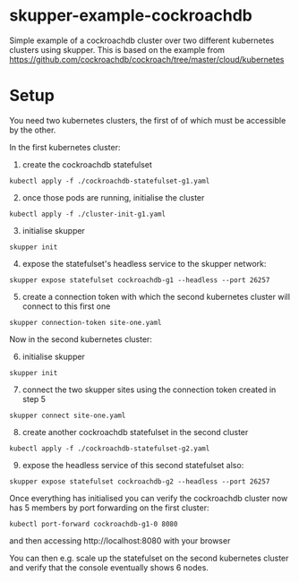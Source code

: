 # skupper-example-cockroachdb

Simple example of a cockroachdb cluster over two different kubernetes
clusters using skupper. This is based on the example from
https://github.com/cockroachdb/cockroach/tree/master/cloud/kubernetes

# Setup

You need two kubernetes clusters, the first of of which must be accessible by
the other.

In the first kubernetes cluster:

1. create the cockroachdb statefulset

```kubectl apply -f ./cockroachdb-statefulset-g1.yaml```

2. once those pods are running, initialise the cluster

```kubectl apply -f ./cluster-init-g1.yaml```

3. initialise skupper

```skupper init```

4. expose the statefulset's headless service to the skupper network:

```skupper expose statefulset cockroachdb-g1 --headless --port 26257```

5. create a connection token with which the second kubernetes cluster
will connect to this first one

```skupper connection-token site-one.yaml```

Now in the second kubernetes cluster:

6. initialise skupper

```skupper init```

7. connect the two skupper sites using the connection token created in step 5

```skupper connect site-one.yaml```

8. create another cockroachdb statefulset in the second cluster

```kubectl apply -f ./cockroachdb-statefulset-g2.yaml```

9. expose the headless service of this second statefulset also:

```skupper expose statefulset cockroachdb-g2 --headless --port 26257```

Once everything has initialised you can verify the cockroachdb cluster now has 5 members by port forwarding on the first cluster:

```kubectl port-forward cockroachdb-g1-0 8080```

and then accessing http://localhost:8080 with your browser

You can then e.g. scale up the statefulset on the second kubernetes
cluster and verify that the console eventually shows 6 nodes.